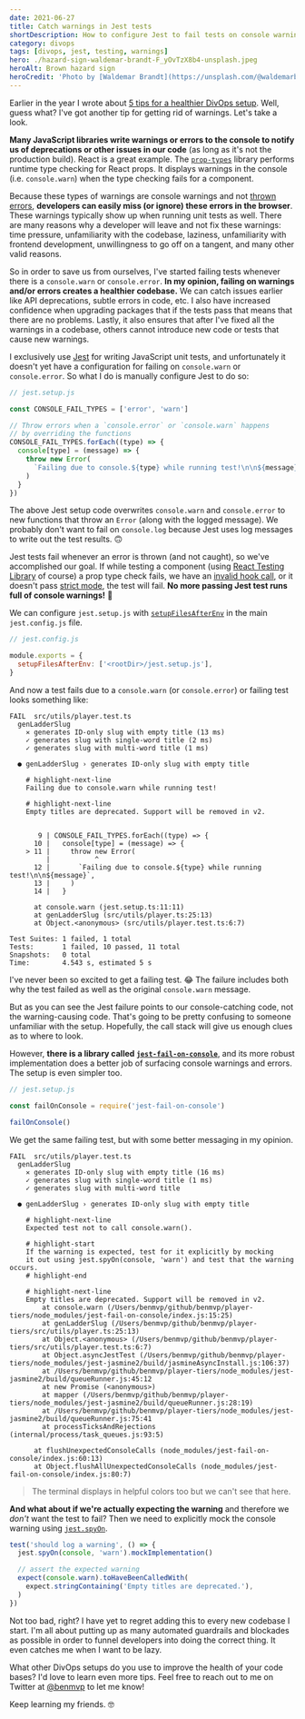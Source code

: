 ```yaml
---
date: 2021-06-27
title: Catch warnings in Jest tests
shortDescription: How to configure Jest to fail tests on console warnings and errors
category: divops
tags: [divops, jest, testing, warnings]
hero: ./hazard-sign-waldemar-brandt-F_yOvTzX8b4-unsplash.jpeg
heroAlt: Brown hazard sign
heroCredit: 'Photo by [Waldemar Brandt](https://unsplash.com/@waldemarbrandt67w)'
---
```


Earlier in the year I wrote about [5 tips for a healthier DivOps setup](https://www.benmvp.com/blog/5-tips-healthier-divops-setup/). Well, guess what? I've got another tip for getting rid of warnings. Let's take a look.

**Many JavaScript libraries write warnings or errors to the console to notify us of deprecations or other issues in our code** (as long as it's not the production build). React is a great example. The [`prop-types`](https://www.npmjs.com/package/prop-types) library performs runtime type checking for React props. It displays warnings in the console (i.e. `console.warn`) when the type checking fails for a component.

Because these types of warnings are console warnings and not [thrown errors](https://developer.mozilla.org/en-US/docs/Web/JavaScript/Reference/Statements/throw), **developers can easily miss (or ignore) these errors in the browser**. These warnings typically show up when running unit tests as well. There are many reasons why a developer will leave and not fix these warnings: time pressure, unfamiliarity with the codebase, laziness, unfamiliarity with frontend development, unwillingness to go off on a tangent, and many other valid reasons.

So in order to save us from ourselves, I've started failing tests whenever there is a `console.warn` or `console.error`. **In my opinion, failing on warnings and/or errors creates a healthier codebase.** We can catch issues earlier like API deprecations, subtle errors in code, etc. I also have increased confidence when upgrading packages that if the tests pass that means that there are no problems. Lastly, it also ensures that after I've fixed all the warnings in a codebase, others cannot introduce new code or tests that cause new warnings.

I exclusively use [Jest](https://jestjs.io/) for writing JavaScript unit tests, and unfortunately it doesn't yet have a configuration for failing on `console.warn` or `console.error`. So what I do is manually configure Jest to do so:

```js
// jest.setup.js

const CONSOLE_FAIL_TYPES = ['error', 'warn']

// Throw errors when a `console.error` or `console.warn` happens
// by overriding the functions
CONSOLE_FAIL_TYPES.forEach((type) => {
  console[type] = (message) => {
    throw new Error(
      `Failing due to console.${type} while running test!\n\n${message}`,
    )
  }
})
```

The above Jest setup code overwrites `console.warn` and `console.error` to new functions that throw an `Error` (along with the logged message). We probably don't want to fail on `console.log` because Jest uses log messages to write out the test results. 🙃

Jest tests fail whenever an error is thrown (and not caught), so we've accomplished our goal. If while testing a component (using [React Testing Library](https://testing-library.com/docs/react-testing-library/) of course) a prop type check fails, we have an [invalid hook call](https://reactjs.org/warnings/invalid-hook-call-warning.html), or it doesn't pass [strict mode](https://reactjs.org/docs/strict-mode.html), the test will fail. **No more passing Jest test runs full of console warnings!** 🎉

We can configure `jest.setup.js` with [`setupFilesAfterEnv`](https://jestjs.io/docs/configuration#setupfilesafterenv-array) in the main `jest.config.js` file.

```js
// jest.config.js

module.exports = {
  setupFilesAfterEnv: ['<rootDir>/jest.setup.js'],
}
```

And now a test fails due to a `console.warn` (or `console.error`) or failing test looks something like:

```shell
FAIL  src/utils/player.test.ts
  genLadderSlug
    ✕ generates ID-only slug with empty title (13 ms)
    ✓ generates slug with single-word title (2 ms)
    ✓ generates slug with multi-word title (1 ms)

  ● genLadderSlug › generates ID-only slug with empty title

    # highlight-next-line
    Failing due to console.warn while running test!

    # highlight-next-line
    Empty titles are deprecated. Support will be removed in v2.


       9 | CONSOLE_FAIL_TYPES.forEach((type) => {
      10 |   console[type] = (message) => {
    > 11 |     throw new Error(
         |           ^
      12 |       `Failing due to console.${type} while running test!\n\n${message}`,
      13 |     )
      14 |   }

      at console.warn (jest.setup.ts:11:11)
      at genLadderSlug (src/utils/player.ts:25:13)
      at Object.<anonymous> (src/utils/player.test.ts:6:7)

Test Suites: 1 failed, 1 total
Tests:       1 failed, 10 passed, 11 total
Snapshots:   0 total
Time:        4.543 s, estimated 5 s
```

I've never been so excited to get a failing test. 😂 The failure includes both why the test failed as well as the original `console.warn` message.

But as you can see the Jest failure points to our console-catching code, not the warning-causing code. That's going to be pretty confusing to someone unfamiliar with the setup. Hopefully, the call stack will give us enough clues as to where to look.

However, **there is a library called [`jest-fail-on-console`](https://github.com/ricardo-ch/jest-fail-on-console)**, and its more robust implementation does a better job of surfacing console warnings and errors. The setup is even simpler too.

```js
// jest.setup.js

const failOnConsole = require('jest-fail-on-console')

failOnConsole()
```

We get the same failing test, but with some better messaging in my opinion.

```shell
FAIL  src/utils/player.test.ts
  genLadderSlug
    ✕ generates ID-only slug with empty title (16 ms)
    ✓ generates slug with single-word title (1 ms)
    ✓ generates slug with multi-word title

  ● genLadderSlug › generates ID-only slug with empty title

    # highlight-next-line
    Expected test not to call console.warn().

    # highlight-start
    If the warning is expected, test for it explicitly by mocking
    it out using jest.spyOn(console, 'warn') and test that the warning occurs.
    # highlight-end

    # highlight-next-line
    Empty titles are deprecated. Support will be removed in v2.
        at console.warn (/Users/benmvp/github/benmvp/player-tiers/node_modules/jest-fail-on-console/index.js:15:25)
        at genLadderSlug (/Users/benmvp/github/benmvp/player-tiers/src/utils/player.ts:25:13)
        at Object.<anonymous> (/Users/benmvp/github/benmvp/player-tiers/src/utils/player.test.ts:6:7)
        at Object.asyncJestTest (/Users/benmvp/github/benmvp/player-tiers/node_modules/jest-jasmine2/build/jasmineAsyncInstall.js:106:37)
        at /Users/benmvp/github/benmvp/player-tiers/node_modules/jest-jasmine2/build/queueRunner.js:45:12
        at new Promise (<anonymous>)
        at mapper (/Users/benmvp/github/benmvp/player-tiers/node_modules/jest-jasmine2/build/queueRunner.js:28:19)
        at /Users/benmvp/github/benmvp/player-tiers/node_modules/jest-jasmine2/build/queueRunner.js:75:41
        at processTicksAndRejections (internal/process/task_queues.js:93:5)

      at flushUnexpectedConsoleCalls (node_modules/jest-fail-on-console/index.js:60:13)
      at Object.flushAllUnexpectedConsoleCalls (node_modules/jest-fail-on-console/index.js:80:7)
```

> The terminal displays in helpful colors too but we can't see that here.

**And what about if we're actually expecting the warning** and therefore we _don't_ want the test to fail? Then we need to explicitly mock the console warning using [`jest.spyOn`](https://jestjs.io/docs/jest-object#jestspyonobject-methodname).

```js
test('should log a warning', () => {
  jest.spyOn(console, 'warn').mockImplementation()

  // assert the expected warning
  expect(console.warn).toHaveBeenCalledWith(
    expect.stringContaining('Empty titles are deprecated.'),
  )
})
```

Not too bad, right? I have yet to regret adding this to every new codebase I start. I'm all about putting up as many automated guardrails and blockades as possible in order to funnel developers into doing the correct thing. It even catches me when I want to be lazy.

What other DivOps setups do you use to improve the health of your code bases? I'd love to learn even more tips. Feel free to reach out to me on Twitter at [@benmvp](https://twitter.com/benmvp) to let me know!

Keep learning my friends. 🤓
